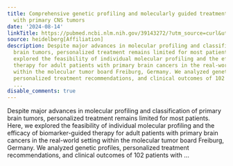 ```yaml
---
title: Comprehensive genetic profiling and molecularly guided treatment for patients
  with primary CNS tumors
date: '2024-08-14'
linkTitle: https://pubmed.ncbi.nlm.nih.gov/39143272/?utm_source=curl&utm_medium=rss&utm_campaign=pubmed-2&utm_content=1FakS-2QOkCT8HsMOQP1bCRQ4YzyumYOmxmF0moLsQ3dFB1E9V&fc=20220326224207&ff=20240815181506&v=2.18.0.post9+e462414
source: heidelberg[Affiliation]
description: Despite major advances in molecular profiling and classification of primary
  brain tumors, personalized treatment remains limited for most patients. Here, we
  explored the feasibility of individual molecular profiling and the efficacy of biomarker-guided
  therapy for adult patients with primary brain cancers in the real-world setting
  within the molecular tumor board Freiburg, Germany. We analyzed genetic profiles,
  personalized treatment recommendations, and clinical outcomes of 102 patients with
  ...
disable_comments: true
---
```

Despite major advances in molecular profiling and classification of primary brain tumors, personalized treatment remains limited for most patients. Here, we explored the feasibility of individual molecular profiling and the efficacy of biomarker-guided therapy for adult patients with primary brain cancers in the real-world setting within the molecular tumor board Freiburg, Germany. We analyzed genetic profiles, personalized treatment recommendations, and clinical outcomes of 102 patients with ...